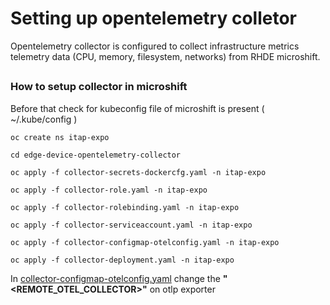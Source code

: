 # Setting up opentelemetry colletor

Opentelemetry collector is configured to collect infrastructure metrics telemetry data (CPU, memory, filesystem, networks) from RHDE microshift.

##

### How to setup collector in microshift

Before that check for kubeconfig file of microshift is present ( ~/.kube/config )

```shell
oc create ns itap-expo
```

```shell
cd edge-device-opentelemetry-collector
```

```shell
oc apply -f collector-secrets-dockercfg.yaml -n itap-expo
```

```shell
oc apply -f collector-role.yaml -n itap-expo
```

```shell
oc apply -f collector-rolebinding.yaml -n itap-expo
```

```shell
oc apply -f collector-serviceaccount.yaml -n itap-expo
```

```shell
oc apply -f collector-configmap-otelconfig.yaml -n itap-expo
```

```shell
oc apply -f collector-deployment.yaml -n itap-expo
```

In [collector-configmap-otelconfig.yaml](./collector-configmap-otelconfig.yaml) change the **"<REMOTE_OTEL_COLLECTOR>"** on otlp exporter

